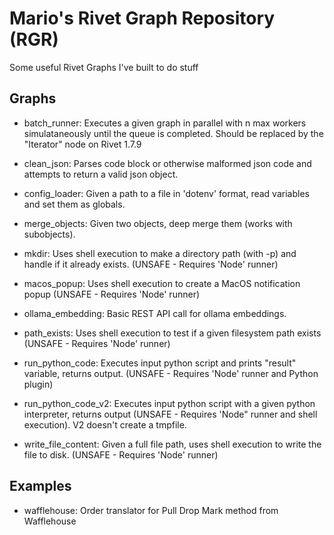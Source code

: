 # Mario's Rivet Graph Repository (RGR)
Some useful Rivet Graphs I've built to do stuff


## Graphs

* batch_runner: Executes a given graph in parallel with n max workers simulataneously until the queue is completed. Should be replaced by the "Iterator" node on Rivet 1.7.9

* clean_json: Parses code block or otherwise malformed json code and attempts to return a valid json object.

* config_loader: Given a path to a file in 'dotenv' format, read variables and set them as globals.

* merge_objects: Given two objects, deep merge them (works with subobjects).

* mkdir: Uses shell execution to make a directory path (with -p) and handle if it already exists. (UNSAFE - Requires 'Node' runner)

* macos_popup: Uses shell execution to create a MacOS notification popup (UNSAFE - Requires 'Node' runner)

* ollama_embedding: Basic REST API call for ollama embeddings.

* path_exists: Uses shell execution to test if a given filesystem path exists (UNSAFE - Requires 'Node' runner)
  
* run_python_code: Executes input python script and prints "result" variable, returns output. (UNSAFE - Requires 'Node' runner and Python plugin)
  
* run_python_code_v2: Executes input python script with a given python interpreter, returns output (UNSAFE - Requires 'Node" runner and shell execution). V2 doesn't create a tmpfile.

* write_file_content: Given a full file path, uses shell execution to write the file to disk. (UNSAFE - Requires 'Node' runner)

## Examples

* wafflehouse: Order translator for Pull Drop Mark method from Wafflehouse
